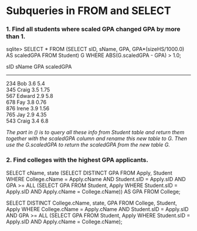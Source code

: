 # Subqueries in FROM and SELECT


### 1. Find all students where scaled GPA changed GPA by more than 1.
sqlite> SELECT * FROM (SELECT sID, sName, GPA, GPA*(sizeHS/1000.0) AS scaledGPA FROM Student) G WHERE ABS(G.scaledGPA - GPA) > 1.0;

sID  sName   GPA  scaledGPA
---  ------  ---  ---------
234  Bob     3.6  5.4      
345  Craig   3.5  1.75     
567  Edward  2.9  5.8      
678  Fay     3.8  0.76     
876  Irene   3.9  1.56     
765  Jay     2.9  4.35     
543  Craig   3.4  6.8     

*The part in () is to query all these info from Student table and return them together with the scaledGPA column and rename this new table to G. Then use the G.scaledGPA to return the scaledGPA from the new table G.*

### 2. Find colleges with the highest GPA applicants.
SELECT cName, state (SELECT DISTINCT GPA FROM Apply, Student WHERE College.cName = Apply.cName AND Student.sID = Apply.sID AND GPA >= ALL (SELECT GPA FROM Student, Apply WHERE Student.sID = Apply.sID AND Apply.cName = College.cName)) AS GPA FROM College;

SELECT DISTINCT College.cName, state, GPA FROM College, Student, Apply WHERE College.cName = Apply.cName AND Student.sID = Apply.sID AND GPA >= ALL (SELECT GPA FROM Student, Apply WHERE Student.sID = Apply.sID AND Apply.cName = College.cName);



